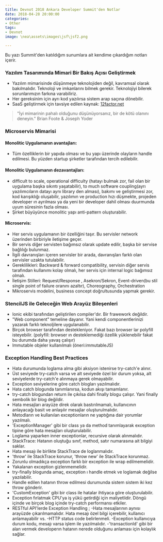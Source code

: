 ```yaml
---
title: Devnot 2018 Ankara Developer Summit'den Notlar
date: 2018-04-28 20:00:00
categories:
- Other
tags:
- Devnot
image: \nea\assets\images\jsf\jsf2.png

---
```


Bu yazı Summit'den katıldığım sunumlara ait kendime çıkardığım notları içerir.

### Yazılım Tasarımında Mimari Bir Bakış Açısı Geliştirmek

  - Yazılım mimarisinde düşünmeye teknolojiden değil, kavramsal olarak bakılmalıdır. Teknoloji ve imkanlarını bilmek gerekir. Teknolojiyi bilerek sorunlarımızın farkına varabiliriz.
- Her gereksinim için ayrı kod yazılırsa sistem arap saçına dönebilir.
- SaaS geliştirmek için tavsiye edilen kaynak: [12factor.net](https://12factor.net/)

> "İyi mimarinin pahalı olduğunu düşünüyorsanız, bir de kötü olanını deneyin."
> Brian Foote & Joseph Yoder

### Microservis Mimarisi

#### Monolitic Uygulamanın avantajları:

- Tüm özelliklerin bir yapıda olması ve bu yapı üzerinde olayların handle edilmesi. Bu yüzden startup şirketler tarafından tercih edilebilir.

#### Monolitic Uygulamanın dezavantajları:

- difficult to scale, operational difficulty (hatayı bulmak zor, fail olan bir uygulama başka sıkıntı yaşatabilir), to much software coupling(ayrı yazılımcıların datayı aynı library den alması), bakımı ve geliştirmesi zor, kod karışıklığı oluşabilir, yazılımın ve production hızı düşmekte, projeden developer ın ayrılması ya da yeni bir developer dahil olması duurmunda uyum süresinin fazla olması.
- Şirket büyüyünce monolitic yapı anti-pattern oluşturabilir.

#### Microservis:

- Her servis uygulamanın bir özelliğini taşır. Bu servisler network üzerinden birbiriyle iletişime geçer.
- Bir servis diğer servisten bağımsız olarak update edilir, başka bir servise bağlılığı bulunmaz.
- İlgili davranışları içeren servisler bir arada, davranışları farklı olan servisler uzakta tutulabilir.
- Gereklilikleri: Backward & forward compatibility, servisin diğer servis tarafından kullanımı kolay olmalı, her servis için internal logic bağımsız olmalı.
- İletişim Stilleri: Request/Response , Asekron/Sekron, Event-driven(bu stil single point of failure oranını azaltır), Choreography, Orchestration
- Mikroservis modelini, business concept doğrultusunda yapmak gerekir.


### StencilJS ile Geleceğin Web Arayüz Bileşenleri

- Ionic ekibi tarafından geliştirilen compiler'dır. Bir frawework değildir.
- "Web component" temeline dayanır. Yani kendi componentlerinizi yazarak farklı teknoljilere uygulanabilir.
- Birçok browser tarafından destekleniyor. Fakat bazı browser lar polyfill isteyebilir. (polyfill: browser ın desteklemediği özellik yüklenebilir fakat bu durumda daha yavaş çalışır)
- Immutable objeler kullanılmalı (öneri:immutableJS)

### Exception Handling Best Practices

- Hata durumunda loglama alma gibi aksiyon istenirse try-catch'e alınır.
- Üst seviyede try-catch varsa ve alt seviyede özel bir durum yoksa, alt seviyelerde try-catch'e alınmaya gerek olmayabilir.
- Exception seviyelerine göre catch blogları yazılmalıdır.
- Hata catch blogunda tanımlanırsa, kodun akışı tamamlanır.
- try-catch blogundan return ile çıkılsa dahi finally blogu çalışır. Yani finally sembolik bir blog değildir.
- Hata mesajları arayüze direk olarak bastırılmamalı, kullanıcının anlayacağı basit ve anlaşılır mesajlar oluşturulmalıdır.
- Metodların ve kullanılan exceptionların ne yaptığına dair yorumlar yazılmalı.
- 'ExceptionManager' gibi bir class ya da method tanımlayarak exception tipine göre hata mesajları oluşturulabilir.
- Loglama yaparken inner exceptionlar, recursive olarak alınmalıdır.
- StackTrace: Hatanın oluştuğu sınıf, method, satır numarasına ait bilgiyi saklar.
- Hata mesajı ile birlikte StackTrace de loglanmalıdır.
- 'throw' ile StackTrace korunur, 'throw new' ile StackTrace korunmaz.
- Zorunlu olmadıkça exception farklı bir exception ile wrap edilmemelidir.
- Yakalanan exception gizlenmemelidir.
- try-finally blogunda amaç, exception ı handle etmek ve loglamak değilse yazılabilir.
- Handle edilen hatanın throw edilmesi durumunda sistem sistem iki kez throw gönderir.
- 'CustomException' gibi bir class ile hatalar ihtiyaca göre oluşturulabilir.
- Exception fırlatmak CPU'ya iş yükü getirdiği için maliyetlidir. Döngü içinde ve birçok blog içinde try-catch performansı etkiler.
- RESTful API'lerde Exception Handling ;
-Hata mesajlarının aynısı arayüzde çıkarılmamalıdır. Hata mesajı özel bilgi içerebilir, kullanıcı anlamayabilir vs.
-HTTP status code belirlenmeli.
-Exception kullanıcıya durum kodu, mesajı varsa işlem ile yazılmalıdır.
-'transactionId' gibi bir alan vermek developerın hatanın nerede olduğunu anlaması için kolaylık sağlar.